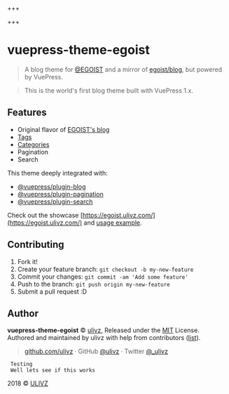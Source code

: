 +++

+++
# vuepress-theme-egoist

> A blog theme for [@EGOIST](https://github.com/egoist) and a mirror of [egoist/blog](https://github.com/egoist/blog), but powered by VuePress.

> This is the world's first blog theme built with VuePress 1.x.

## Features

* Original flavor of [EGOIST's blog](https://egoist.moe/)
* [Tags](https://egoist.ulivz.com/tag/)
* [Categories](https://egoist.ulivz.com/category/)
* Pagination
* Search

This theme deeply integrated with:

* [@vuepress/plugin-blog](https://vuepress.vuejs.org/plugin/official/plugin-blog.html)
* [@vuepress/plugin-pagination](https://vuepress.vuejs.org/plugin/official/plugin-pagination.html)
* [@vuepress/plugin-search](https://vuepress.vuejs.org/plugin/official/plugin-search.html)

Check out the showcase [https://egoist.ulivz.com/](https://egoist.ulivz.com/) and [usage example](example).

## Contributing

1. Fork it!
2. Create your feature branch: `git checkout -b my-new-feature`
3. Commit your changes: `git commit -am 'Add some feature'`
4. Push to the branch: `git push origin my-new-feature`
5. Submit a pull request :D

## Author

**vuepress-theme-egoist** © [ulivz](https://github.com/ULIVZ), Released under the [MIT](./LICENSE) License.<br>
Authored and maintained by ulivz with help from contributors ([list](https://github.com/ULIVZ/vuepress-theme-egoist/contributors)).

> [github.com/ulivz](https://github.com/ulivz) · GitHub [@ulivz](https://github.com/ULIVZ) · Twitter [@_ulivz](https://twitter.com/_ulivz)

     Testing 
     Well lets see if this works 

2018 © [ULIVZ](https://github.com/ULIVZ)